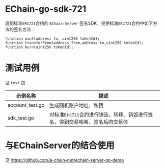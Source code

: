 # EChain-go-sdk-721

适配标准``ERC721``合约的 ``EChain-Server`` 签名SDK，提供标准``ERC721``合约中如下方法的签名方法：
```
function mint(address to, uint256 tokenId);
function transferFrom(address from,address to,uint256 tokenId); 
function burn(uint256 tokenId);
```
# 测试用例
见 ``test`` 包

|  示例名称   | 描述  |
|  ----  | ----  |
| account_test.go  | 生成随机账户地址、私钥 |
| sdk_test.go  | 对标准`Erc721`合约进行铸造、转移、销毁进行签名，得到交易哈希、签名后的交易体 |

# 与EChainServer的结合使用
见 https://github.com/e-chain-net/echain-server-go-demo